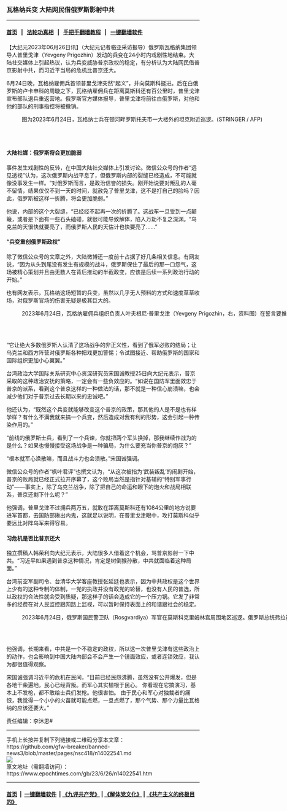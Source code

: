 ### 瓦格纳兵变 大陆网民借俄罗斯影射中共
------------------------

#### [首页](https://github.com/gfw-breaker/banned-news3/blob/master/README.md) &nbsp;&nbsp;|&nbsp;&nbsp; [法轮功真相](https://github.com/begood0513/basic/blob/master/README.md)  &nbsp;&nbsp;|&nbsp;&nbsp; [手把手翻墙教程](https://github.com/gfw-breaker/guides/wiki)  &nbsp;&nbsp;|&nbsp;&nbsp; [一键翻墙软件](https://github.com/gfw-breaker/nogfw/blob/master/README.md)  



<div><p>
 【大纪元2023年06月26日讯】（大纪元记者骆亚采访报导）俄罗斯瓦格纳集团领导人普里戈津（Yevgeny Prigozhin）发动的兵变在24小时内戏剧性地结束。大陆社交媒体上引起热议，认为兵变威胁普京政权的稳定，有分析认为大陆网民借普京影射中共，而习近平当局的危机比普京还大。
</p>
<p>
 6月24日晚，瓦格纳雇佣兵首领普里戈津突然“起义”，并向莫斯科挺进。后在白俄罗斯的卢卡申科的周璇之下，瓦格纳雇佣兵在距离莫斯科还有百公里时，普里戈津宣布部队退兵重返营地。俄罗斯官方媒体报导，普里戈津将前往白俄罗斯，对他和他的部队的刑事指控将被撤销。
</p>
<figure aria-describedby="caption-attachment-14022394" class="wp-caption aligncenter" id="attachment_14022394" style="width: 1024px">
 <ok href="https://i.epochtimes.com/assets/uploads/2023/06/id14022394-000_33KW3AA.jpg" target="_blank">
  <img alt="" class="size-full wp-image-14022394" src="https://i.epochtimes.com/assets/uploads/2023/06/id14022394-000_33KW3AA.jpg"/>
 </ok>
 <br/><figcaption class="wp-caption-text" id="caption-attachment-14022394">
  图为2023年6月24日，瓦格纳士兵在顿河畔罗斯托夫市一大楼外的坦克附近巡逻。(STRINGER / AFP)
 </figcaption><br/>
</figure><br/>
<h4>
 大陆社媒：俄罗斯将会更加脆弱
</h4>
<p>
 事件发生戏剧性的反转，在中国大陆社交媒体上引发讨论。微信公众号的作者“远见透视”认为，这次俄罗斯内战平息了，但俄罗斯内部的裂缝已经造成，不可能就像没事发生一样。“对俄罗斯而言，是政治信誉的损失。刚开始说要对叛乱的人毫不留情，结果仅仅不到一天的时间，就赦免了普里戈津，这不是打自己的脸吗？因此，俄罗斯被这样一折腾，将会更加脆弱。”
</p>
<p>
 他说，内部的这个大裂缝，“已经经不起再一次的折腾了。这战车一旦受到一点颠簸，或者是下面有一些石头磕碰，就很可能导致解体，陷入万劫不复之深渊。“乌克兰的天很快就要亮了，而俄罗斯人民的天估计也快要亮了……”
</p>
<h4>
 “兵变重创俄罗斯政权”
</h4>
<p>
 除了微信公众号的文章之外，大陆微博还一度前十占据了好几条相关信息。有网友说，“因为从头到尾没有发生有规模的战斗，俄罗斯保住了最后的那一口怨气，这场被精心策划并且由无数人在背后推动的半截政变，应该是后续一系列政治行动的开始。”
</p>
<p>
 也有网友表示，瓦格纳这场短暂的兵变，虽然以几乎无人预料的方式和速度草草收场，对俄罗斯官场的伤害无疑是极其巨大的。
</p>
<figure aria-describedby="caption-attachment-14022152" class="wp-caption aligncenter" id="attachment_14022152" style="width: 2363px">
 <ok href="https://i.epochtimes.com/assets/uploads/2023/06/id14022152-000_33KT628.jpg" target="_blank">
  <img alt="" class="size-full wp-image-14022152" src="https://i.epochtimes.com/assets/uploads/2023/06/id14022152-000_33KT628.jpg"/>
 </ok>
 <br/><figcaption class="wp-caption-text" id="caption-attachment-14022152">
  2023年6月24日，瓦格纳雇佣兵组织负责人叶夫根尼·普里戈津（Yevgeny Prigozhin，右，资料图）在誓言要推翻俄罗斯军事领导层，并已控制本国南部城市俄军军事总部。普京总统（左，资料图）则誓言要镇压此次武装叛乱。(GAVRIIL GRIGOROV and Sergei ILNITSKY/SPUTNIK/AFP)
 </figcaption><br/>
</figure><br/>
<p>
 “它让绝大多数俄罗斯人认清了这场战争的非正义性，看到了俄军必败的结局；让乌克兰和西方阵营对俄罗斯各种把戏更加警惕；令试图接近、帮助俄罗斯的国家和国际组织更加小心翼翼。”
</p>
<p>
 台湾政治大学国际关系研究中心资深研究员宋国诚教授25日向大纪元表示，普京采取的这种政治安抚的策略，一定会有一些负效应的。“如说在国防军里面效忠于普京的派系，看到这个普京这样的一种做法的话，那不就是一种信心崩溃嘛，也会减少他们对于普京过去长期以来的忠诚吧。”
</p>
<p>
 他还认为，“既然这个兵变就能够改变这个普京的政策，那其他的人是不是也有样学样？有什么不满我就来搞一个兵变，然后造成对我有利的形势，这会引起一种传染作用的。”
</p>
<p>
 “前线的俄罗斯士兵，看到了一个兵谏，你就把两个军头换掉，那我继续作战为的是什么？如果也慢慢接受这场战争是一种骗局，为什么要充当你普京的炮灰？”
</p>
<p>
 “根本就军心涣散嘛，而且战斗力也会溃散。”宋国诚强调。
</p>
<p>
 微信公众号的作者“枫叶君评”也撰文认为，“从这次被指为‘武装叛乱’的闹剧开始，普京的败局就已经正式拉开序幕了，这个败局当然是指针对基辅的“特别军事行动”——事实上，除了乌克兰战争，除了把自己的命运和眼下的炮火和战局相联系，普京还剩下什么呢？”
</p>
<p>
 他强调，普里戈津不过拥兵两万五，就敢在距离莫斯科还有1084公里的地方说要进军首都，去国防部揪出内鬼，这就足以说明，在普里戈津眼中，攻打莫斯科似乎要远比对阵乌军来得容易。
</p>
<h4>
 习危机是否比普京还大
</h4>
<p>
 独立撰稿人韩荣利向大纪元表示，大陆很多人借着这个机会，骂普京影射一下中共。“习近平如果遇到普京这种情况，肯定是树倒猴孙散，中共就面临着这种局面。”
</p>
<p>
 台湾前空军副司令、台清华大学客座教授张延廷也表示，因为中共政权是这个世界上少有的这种专制的体制，一党的执政并没有政党的轮替，也没有人民的普选，所以政权的合法性就会受到质疑，那这样子的话会造成它的一个压力锅。它发了非常多的经费在对人民监控跟网路上监视，可以暂时保持表面上的和谐跟社会的稳定。
</p>
<figure aria-describedby="caption-attachment-14022125" class="wp-caption aligncenter" id="attachment_14022125" style="width: 3979px">
 <ok href="https://i.epochtimes.com/assets/uploads/2023/06/id14022125-GettyImages-1258998356.jpg" target="_blank">
  <img alt="" class="size-full wp-image-14022125" src="https://i.epochtimes.com/assets/uploads/2023/06/id14022125-GettyImages-1258998356.jpg"/>
 </ok>
 <br/><figcaption class="wp-caption-text" id="caption-attachment-14022125">
  2023年6月24日，俄罗斯国民警卫队（Rosgvardiya）军官在莫斯科克里姆林宫周围地区巡逻。俄罗斯总统弗拉基米尔·普京当天承认，南部城市顿河畔罗斯托夫（Rostov-on-Don）正在出现“困难”局面，瓦格纳雇佣军已经控制了该市关键军事场所，试图推翻军高层。 (AFP via Getty Images)
 </figcaption><br/>
</figure><br/>
<p>
 他强调，长期来看，中共是一个不稳定的政权，所以这一次普里戈津有这些政治上的动作，也会影响到中国大陆内部会不会产生一个镜面效应，或者连锁效应，我认为都很值得观察。
</p>
<p>
 宋国诚强调习近平的危机在民间，“目前已经民怨沸腾，虽然没有公开爆发，但是各地干柴遍地，民心已经背叛。而军心其实植根于民心。 你看现在它搞演习，基本上不发枪，都不敢给士兵们发枪。他很害怕。 由于民心和军心对独裁者的痛恨，我觉得一个小小的火苗就可能点燃，一旦点燃了，那个气势、那个力量比瓦格纳的应该还要大。”
</p>
<p>
 责任编辑：李沐恩#
</p>
</div>
<hr/>
手机上长按并复制下列链接或二维码分享本文章：<br/>
https://github.com/gfw-breaker/banned-news3/blob/master/pages/nsc418/n14022541.md <br/>
<a href='https://github.com/gfw-breaker/banned-news3/blob/master/pages/nsc418/n14022541.md'><img src='https://github.com/gfw-breaker/banned-news3/blob/master/pages/nsc418/n14022541.md.png'/></a> <br/>
原文地址（需翻墙访问）：https://www.epochtimes.com/gb/23/6/26/n14022541.htm


------------------------
#### [首页](https://github.com/gfw-breaker/banned-news3/blob/master/README.md) &nbsp;|&nbsp; [一键翻墙软件](https://github.com/gfw-breaker/nogfw/blob/master/README.md) &nbsp;| [《九评共产党》](https://github.com/gfw-breaker/9ping.md/blob/master/README.md#九评之一评共产党是什么) | [《解体党文化》](https://github.com/gfw-breaker/jtdwh.md/blob/master/README.md) | [《共产主义的终极目的》](https://github.com/gfw-breaker/gczydzjmd.md/blob/master/README.md)


<img src='http://gfw-breaker.win/banned-news3/pages/nsc418/n14022541.md' width='0px' height='0px'/>